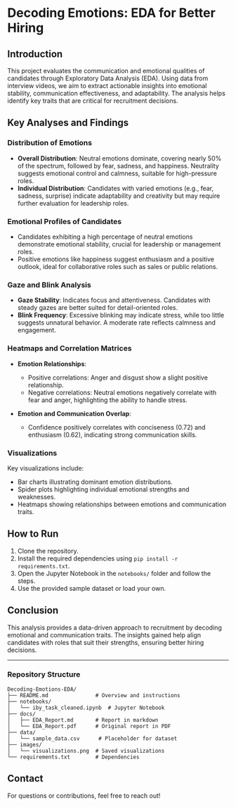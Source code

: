 
# Decoding Emotions: EDA for Better Hiring

## Introduction

This project evaluates the communication and emotional qualities of candidates through Exploratory Data Analysis (EDA). Using data from interview videos, we aim to extract actionable insights into emotional stability, communication effectiveness, and adaptability. The analysis helps identify key traits that are critical for recruitment decisions.

## Key Analyses and Findings

### Distribution of Emotions

- **Overall Distribution**: Neutral emotions dominate, covering nearly 50% of the spectrum, followed by fear, sadness, and happiness. Neutrality suggests emotional control and calmness, suitable for high-pressure roles.
- **Individual Distribution**: Candidates with varied emotions (e.g., fear, sadness, surprise) indicate adaptability and creativity but may require further evaluation for leadership roles.

### Emotional Profiles of Candidates

- Candidates exhibiting a high percentage of neutral emotions demonstrate emotional stability, crucial for leadership or management roles.
- Positive emotions like happiness suggest enthusiasm and a positive outlook, ideal for collaborative roles such as sales or public relations.

### Gaze and Blink Analysis

- **Gaze Stability**: Indicates focus and attentiveness. Candidates with steady gazes are better suited for detail-oriented roles.
- **Blink Frequency**: Excessive blinking may indicate stress, while too little suggests unnatural behavior. A moderate rate reflects calmness and engagement.

### Heatmaps and Correlation Matrices

- **Emotion Relationships**:
  - Positive correlations: Anger and disgust show a slight positive relationship.
  - Negative correlations: Neutral emotions negatively correlate with fear and anger, highlighting the ability to handle stress.

- **Emotion and Communication Overlap**:
  - Confidence positively correlates with conciseness (0.72) and enthusiasm (0.62), indicating strong communication skills.

### Visualizations

Key visualizations include:
- Bar charts illustrating dominant emotion distributions.
- Spider plots highlighting individual emotional strengths and weaknesses.
- Heatmaps showing relationships between emotions and communication traits.

## How to Run

1. Clone the repository.
2. Install the required dependencies using `pip install -r requirements.txt`.
3. Open the Jupyter Notebook in the `notebooks/` folder and follow the steps.
4. Use the provided sample dataset or load your own.

## Conclusion

This analysis provides a data-driven approach to recruitment by decoding emotional and communication traits. The insights gained help align candidates with roles that suit their strengths, ensuring better hiring decisions.

---

### Repository Structure
```plaintext
Decoding-Emotions-EDA/
├── README.md               # Overview and instructions
├── notebooks/
│   └── iby_task_cleaned.ipynb  # Jupyter Notebook
├── docs/
│   ├── EDA_Report.md       # Report in markdown
│   └── EDA_Report.pdf      # Original report in PDF
├── data/
│   └── sample_data.csv      # Placeholder for dataset
├── images/
│   └── visualizations.png  # Saved visualizations
└── requirements.txt        # Dependencies
```

## Contact

For questions or contributions, feel free to reach out!
